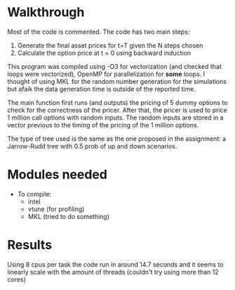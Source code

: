# Walkthrough

Most of the code is commented. The code has two main steps:

1. Generate the final asset prices for t=T given the N steps chosen
2. Calculate the option price at t = 0 using backward induction

This program was compiled using -O3 for vectorization (and checked that loops were vectorized), OpenMP for parallelization for **some** loops. I thought of using MKL for the random number generation for the simulations but afaik the data generation time is outside of the reported time.

The main function first runs (and outputs) the pricing of 5 dummy options to check for the correctness of the pricer. After that, the pricer is used to price 1 million call options with random inputs. The random inputs are stored in a vector previous to the timing of the pricing of the 1 million options.

The type of tree used is the same as the one proposed in the assignment: a Jarrow-Rudd tree with 0.5 prob of up and down scenarios.

# Modules needed

- To compile:
    - intel
    - vtune (for profiling)
    - MKL (tried to do something)

# Results

Using 8 cpus per task the code run in around 14.7 seconds and it seems to linearly scale with the amount of threads (couldn't try using more than 12 cores)